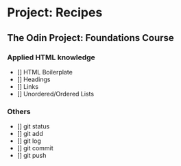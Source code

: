 # Project: Recipes
## The Odin Project: Foundations Course

### Applied HTML knowledge

- [] HTML Boilerplate
- [] Headings
- [] Links
- [] Unordered/Ordered Lists

### Others
- [] git status
- [] git add
- [] git log
- [] git commit
- [] git push
